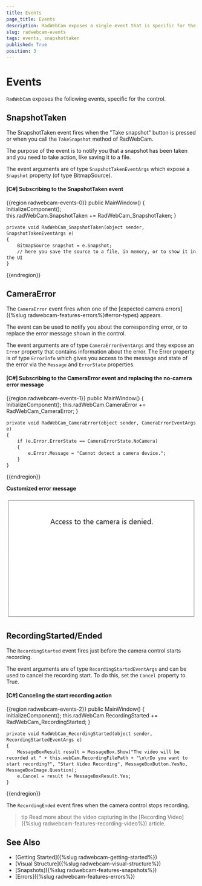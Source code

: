 ```yaml
---
title: Events
page_title: Events
description: RadWebCam exposes a single event that is specific for the control - SnapshotTaken. 
slug: radwebcam-events
tags: events, snapshottaken
published: True
position: 3
---
```


# Events

`RadWebCam` exposes the following events, specific for the control.

## SnapshotTaken

The SnapshotTaken event fires when the "Take snapshot" button is pressed or when you call the `TakeSnapshot` method of RadWebCam.

The purpose of the event is to notify you that a snapshot has been taken and you need to take action, like saving it to a file.

The event arguments are of type `SnapshotTakenEventArgs` which expose a `Snapshot` property (of type BitmapSource).

#### __[C#] Subscribing to the SnapshotTaken event__
{{region radwebcam-events-0}}
	public MainWindow()
	{
		InitializeComponent();		
		this.radWebCam.SnapshotTaken += RadWebCam_SnapshotTaken;
	}

	private void RadWebCam_SnapshotTaken(object sender, SnapshotTakenEventArgs e)
	{
		BitmapSource snapshot = e.Snapshot;
		// here you save the source to a file, in memory, or to show it in the UI
	}
{{endregion}}

## CameraError

The `CameraError` event fires when one of the [expected camera errors]({%slug radwebcam-features-errors%}#error-types) appears.

The event can be used to notify you about the corresponding error, or to replace the error message shown in the control.

The event arguments are of type `CameraErrorEventArgs` and they expose an `Error` property that contains information about the error. The Error property is of type `ErrorInfo` which gives you access to the message and state of the error via the `Message` and `ErrorState` properties.

#### __[C#] Subscribing to the CameraError event and replacing the no-camera error message__
{{region radwebcam-events-1}}
	public MainWindow()
	{
		InitializeComponent();
		this.radWebCam.CameraError += RadWebCam_CameraError;
	}

	private void RadWebCam_CameraError(object sender, CameraErrorEventArgs e)
	{
		if (e.Error.ErrorState == CameraErrorState.NoCamera)
		{
			e.Error.Message = "Cannot detect a camera device.";
		}           
	}
{{endregion}}

__Customized error message__

![{{ site.framework_name }} RadWebCam Customized Error Message](features/images/radwebcam-features-errors-3.png)

## RecordingStarted/Ended

The `RecordingStarted` event fires just before the camera control starts recording. 

The event arguments are of type `RecordingStartedEventArgs` and can be used to cancel the recording start. To do this, set the `Cancel` property to True.

#### __[C#] Canceling the start recording action__
{{region radwebcam-events-2}}
	public MainWindow()
	{
		InitializeComponent();
		this.radWebCam.RecordingStarted += RadWebCam_RecordingStarted;
	}

	private void RadWebCam_RecordingStarted(object sender, RecordingStartedEventArgs e)
	{
		MessageBoxResult result = MessageBox.Show("The video will be recorded at " + this.webCam.RecordingFilePath + "\n\rDo you want to start recording?", "Start Video Recording", MessageBoxButton.YesNo, MessageBoxImage.Question);
		e.Cancel = result != MessageBoxResult.Yes;
	}
{{endregion}}

The `RecordingEnded` event fires when the camera control stops recording. 

>tip Read more about the video capturing in the [Recording Video]({%slug radwebcam-features-recording-video%}) article.

## See Also  
* [Getting Started]({%slug radwebcam-getting-started%})
* [Visual Structure]({%slug radwebcam-visual-structure%})
* [Snapshots]({%slug radwebcam-features-snapshots%})
* [Errors]({%slug radwebcam-features-errors%})
